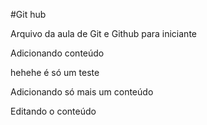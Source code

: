 #Git hub

Arquivo da aula de Git e Github para iniciante

Adicionando conteúdo

hehehe é só um teste

Adicionando só mais um conteúdo

Editando o conteúdo